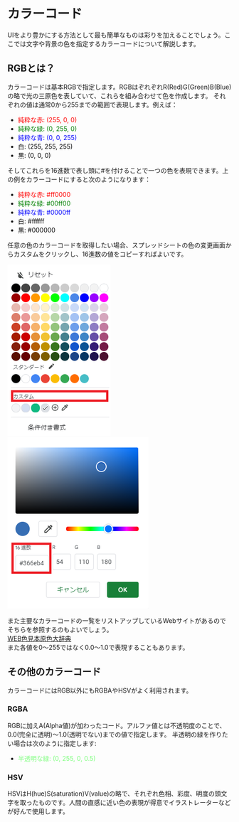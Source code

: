 # カラーコード
UIをより豊かにする方法として最も簡単なものは彩りを加えることでしょう。ここでは文字や背景の色を指定するカラーコードについて解説します。
## RGBとは？
カラーコードは基本RGBで指定します。RGBはぞれぞれR(Red)G(Green)B(Blue)の略で光の三原色を表していて、これらを組み合わせて色を作成します。
それぞれの値は通常0から255までの範囲で表現します。例えば：
* <span style="color: red; ">純粋な赤: (255, 0, 0)</span>
* <span style="color: green; ">純粋な緑: (0, 255, 0)</span>
* <span style="color: blue; ">純粋な青: (0, 0, 255)</span>
* <span style="color: black; ">白: (255, 255, 255)</span>
* <span style="color: black; ">黒: (0, 0, 0) </span>
 
そしてこれらを16進数で表し頭に#を付けることで一つの色を表現できます。上の例をカラーコードにすると次のようになります：
* <span style="color: red; ">純粋な赤: #ff0000</span>
* <span style="color: green; ">純粋な緑: #00ff00</span>
* <span style="color: blue; ">純粋な青: #0000ff</span>
* <span style="color: black; ">白: #ffffff</span>
* <span style="color: black; ">黒: #000000</span>

任意の色のカラーコードを取得したい場合、スプレッドシートの色の変更画面からカスタムをクリックし、16進数の値をコピーすればよいです。

![color1](images/color1.png)
![color2](images/color2.png)

また主要なカラーコードの一覧をリストアップしているWebサイトがあるのでそちらを参照するのもよいでしょう。  
[WEB色見本原色大辞典](https://www.colordic.org/)  
また各値を0～255ではなく0.0～1.0で表現することもあります。

## その他のカラーコード
カラーコードにはRGB以外にもRGBAやHSVがよく利用されます。
### RGBA
RGBに加えA(Alpha値)が加わったコード。アルファ値とは不透明度のことで、0.0(完全に透明)～1.0(透明でない)までの値で指定します。
半透明の緑を作りたい場合は次のように指定します:
* <span style="color: rgba(0, 255, 0, 0.5); ">半透明な緑: (0, 255, 0, 0.5)</span>
### HSV
HSVはH(hue)S(saturation)V(value)の略で、それぞれ色相、彩度、明度の頭文字を取ったものです。人間の直感に近い色の表現が得意でイラストレーターなどが好んで使用します。
